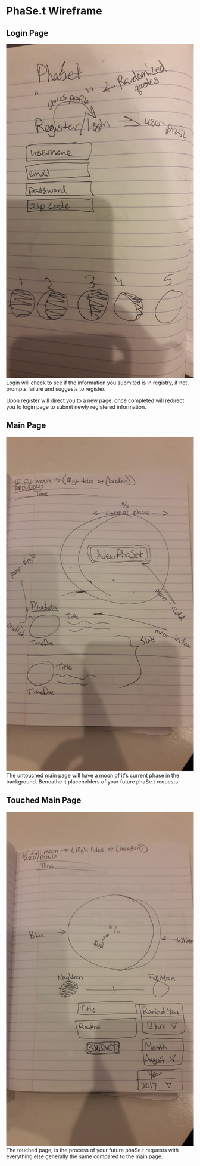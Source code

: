 # PhaSe.t Wireframe

## Login Page
![Login Page](/public/images/20170807_083734.jpg)
Login will check to see if the information you submited is in registry, if not, prompts failure and suggests to register. 

Upon register will direct you to a new page, once completed will redirect you to login page to submit newly registered information.

## Main Page
![Main Page](/public/images/20170807_083802.jpg)
The untouched main page will have a moon of it's current phase in the background. Beneathe it placeholders of your future phaSe.t requests.

## Touched Main Page
![Touched Main Page](/public/images/20170807_083814.jpg)
The touched page, is the process of your future phaSe.t requests with everything else generally the same compared to the main page.

